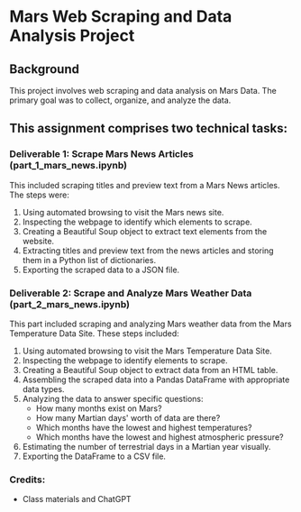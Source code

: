 # Mars Web Scraping and Data Analysis Project

## Background
This project involves web scraping and data analysis on Mars Data. The primary goal was to collect, organize, and analyze the data.

## This assignment comprises two technical tasks:

### Deliverable 1: Scrape Mars News Articles (part_1_mars_news.ipynb)
This included scraping titles and preview text from a Mars News articles. The steps were:

1. Using automated browsing to visit the Mars news site.
2. Inspecting the webpage to identify which elements to scrape.
3. Creating a Beautiful Soup object to extract text elements from the website.
4. Extracting titles and preview text from the news articles and storing them in a Python list of dictionaries.
5. Exporting the scraped data to a JSON file.

### Deliverable 2: Scrape and Analyze Mars Weather Data (part_2_mars_news.ipynb)
This part included scraping and analyzing Mars weather data from the Mars Temperature Data Site. These steps included:

1. Using automated browsing to visit the Mars Temperature Data Site.
2. Inspecting the webpage to identify elements to scrape.
3. Creating a Beautiful Soup object to extract data from an HTML table.
4. Assembling the scraped data into a Pandas DataFrame with appropriate data types.
5. Analyzing the data to answer specific questions:
    * How many months exist on Mars?
    * How many Martian days' worth of data are there?
    * Which months have the lowest and highest temperatures?
    * Which months have the lowest and highest atmospheric pressure?
6. Estimating the number of terrestrial days in a Martian year visually.
7. Exporting the DataFrame to a CSV file.

### Credits:
- Class materials and ChatGPT